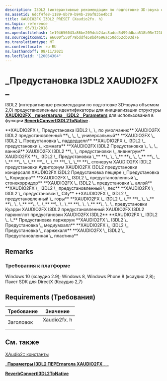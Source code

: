 ```yaml
---
description: I3DL2 (интерактивные рекомендации по подготовке 3D-звука объемом 2,0) предустановленные идентификаторы для инициализации \_ структуры XAUDIO2FX ПЕРЕглагола \_ I3DL2 \_ Parameters для использования в функции ReverbConvertI3DL2ToNative.
ms.assetid: 6dcf4fe8-1189-8b79-b94b-29af835e4bcd
title: XAUDIO2FX_I3DL2_PRESET (Xaudio2fx. h)
ms.topic: reference
ms.date: 05/31/2018
ms.openlocfilehash: 1e194656043a86be209dcb24ac8adcd5499ddbaa518b95e721bed47e7ac1551a
ms.sourcegitcommit: e6600f550f79bddfe58bd4696ac50dd52cb03d7e
ms.translationtype: MT
ms.contentlocale: ru-RU
ms.lasthandoff: 08/11/2021
ms.locfileid: "120054304"
---
```

# <a name="xaudio2fx_i3dl2_preset"></a>\_Предустановка I3DL2 XAUDIO2FX \_

I3DL2 (интерактивные рекомендации по подготовке 3D-звука объемом 2,0) предустановленные идентификаторы для инициализации структуры [**XAUDIO2FX \_ переглагола \_ I3DL2 \_ Parameters**](/windows/desktop/api/xaudio2fx/ns-xaudio2fx-xaudio2fx_reverb_i3dl2_parameters) для использования в функции [**ReverbConvertI3DL2ToNative**](/windows/desktop/api/xaudio2fx/nf-xaudio2fx-reverbconverti3dl2tonative) .

<dl> <span id="XAUDIO2FX_I3DL2_PRESET_DEFAULT"></span><span id="xaudio2fx_i3dl2_preset_default"></span>**XAUDIO2FX \_ Предустановка I3DL2 \_ \_ по умолчанию** XAUDIO2FX I3DL2 предустановленный <span id="XAUDIO2FX_I3DL2_PRESET_GENERIC"></span> <span id="xaudio2fx_i3dl2_preset_generic"></span> **\_ \_ \_ универсальный** <span id="XAUDIO2FX_I3DL2_PRESET_PADDEDCELL"></span> <span id="xaudio2fx_i3dl2_preset_paddedcell"></span> **XAUDIO2FX \_ I3DL2 \_ Предустановка \_ паддедцелл** <span id="XAUDIO2FX_I3DL2_PRESET_ROOM"></span> <span id="xaudio2fx_i3dl2_preset_room"></span> **XAUDIO2FX \_ I3DL2 \_ предустановки \_ комната** <span id="XAUDIO2FX_I3DL2_PRESET_BATHROOM"></span> <span id="xaudio2fx_i3dl2_preset_bathroom"></span> **XAUDIO2FX I3DL2 Предустановка \_ \_ \_ ванной** XAUDIO2FX I3DL2 <span id="XAUDIO2FX_I3DL2_PRESET_LIVINGROOM"></span> <span id="xaudio2fx_i3dl2_preset_livingroom"></span> **\_ \_ предустановки \_ ливингрум** XAUDIO2FX <span id="XAUDIO2FX_I3DL2_PRESET_STONEROOM"></span> <span id="xaudio2fx_i3dl2_preset_stoneroom"></span> **\_ I3DL2 \_ Предустановка \_** <span id="XAUDIO2FX_I3DL2_PRESET_AUDITORIUM"></span> <span id="xaudio2fx_i3dl2_preset_auditorium"></span> **\_ \_ \_** <span id="XAUDIO2FX_I3DL2_PRESET_CONCERTHALL"></span> <span id="xaudio2fx_i3dl2_preset_concerthall"></span> **\_ \_ \_** <span id="XAUDIO2FX_I3DL2_PRESET_CAVE"></span> <span id="xaudio2fx_i3dl2_preset_cave"></span> **\_ \_ \_** <span id="XAUDIO2FX_I3DL2_PRESET_ARENA"></span> <span id="xaudio2fx_i3dl2_preset_arena"></span> **\_ \_ \_** <span id="XAUDIO2FX_I3DL2_PRESET_HANGAR"></span> <span id="xaudio2fx_i3dl2_preset_hangar"></span> **\_ \_ \_** <span id="XAUDIO2FX_I3DL2_PRESET_CARPETEDHALLWAY"></span> <span id="xaudio2fx_i3dl2_preset_carpetedhallway"></span> **\_ \_ \_** <span id="XAUDIO2FX_I3DL2_PRESET_HALLWAY"></span> <span id="xaudio2fx_i3dl2_preset_hallway"></span> **\_ стонерум XAUDIO2FX I3DL2 предустановки Аудиториум XAUDIO2FX I3DL2 предустановки концерсалл XAUDIO2FX I3DL2 Предустановка пещере \_Предустановка \_ Коридора** <span id="XAUDIO2FX_I3DL2_PRESET_STONECORRIDOR"></span> <span id="xaudio2fx_i3dl2_preset_stonecorridor"></span> **XAUDIO2FX \_ I3DL2 \_ предустановленный \_ стонекорридор** <span id="XAUDIO2FX_I3DL2_PRESET_ALLEY"></span> <span id="xaudio2fx_i3dl2_preset_alley"></span> **XAUDIO2FX \_ I3DL2 \_ предустановки \_ аллэй** <span id="XAUDIO2FX_I3DL2_PRESET_FOREST"></span> <span id="xaudio2fx_i3dl2_preset_forest"></span> **XAUDIO2FX \_ I3DL2 \_ предустановленный \_ лес** <span id="XAUDIO2FX_I3DL2_PRESET_CITY"></span> <span id="xaudio2fx_i3dl2_preset_city"></span> **XAUDIO2FX \_ I3DL2 \_ предустановки \_ City** <span id="XAUDIO2FX_I3DL2_PRESET_MOUNTAINS"></span> <span id="xaudio2fx_i3dl2_preset_mountains"></span> **XAUDIO2FX \_ I3DL2 \_ предустановленный \_ горы** <span id="XAUDIO2FX_I3DL2_PRESET_QUARRY"></span> <span id="xaudio2fx_i3dl2_preset_quarry"></span> **XAUDIO2FX \_ I3DL2 \_ \_** <span id="XAUDIO2FX_I3DL2_PRESET_PLAIN"></span> <span id="xaudio2fx_i3dl2_preset_plain"></span> **\_ \_ \_** <span id="XAUDIO2FX_I3DL2_PRESET_PARKINGLOT"></span> <span id="xaudio2fx_i3dl2_preset_parkinglot"></span> **\_ \_ \_** <span id="XAUDIO2FX_I3DL2_PRESET_SEWERPIPE"></span> <span id="xaudio2fx_i3dl2_preset_sewerpipe"></span> **\_ \_ \_** <span id="XAUDIO2FX_I3DL2_PRESET_UNDERWATER"></span> <span id="xaudio2fx_i3dl2_preset_underwater"></span> **\_ \_ \_** <span id="XAUDIO2FX_I3DL2_PRESET_SMALLROOM"></span> <span id="xaudio2fx_i3dl2_preset_smallroom"></span> **\_ \_ \_** <span id="XAUDIO2FX_I3DL2_PRESET_MEDIUMROOM"></span> <span id="xaudio2fx_i3dl2_preset_mediumroom"></span> **\_ \_ \_ предустановки Куарри XAUDIO2FX I3DL2 предустановленный XAUDIO2FX I3DL2 паркинглот предустановки XAUDIO2FX I3DL2** <span id="XAUDIO2FX_I3DL2_PRESET_LARGEROOM"></span> <span id="xaudio2fx_i3dl2_preset_largeroom"></span> **XAUDIO2FX \_ I3DL2 \_ \_** Предустановка ларжерум <span id="XAUDIO2FX_I3DL2_PRESET_MEDIUMHALL"></span> <span id="xaudio2fx_i3dl2_preset_mediumhall"></span> **XAUDIO2FX \_ I3DL2 \_ Предустановка \_ медиумхалл** <span id="XAUDIO2FX_I3DL2_PRESET_LARGEHALL"></span> <span id="xaudio2fx_i3dl2_preset_largehall"></span> **XAUDIO2FX \_ I3DL2 \_ Предустановка \_ ларжехалл** <span id="XAUDIO2FX_I3DL2_PRESET_PLATE"></span> <span id="xaudio2fx_i3dl2_preset_plate"></span> **XAUDIO2FX \_ I3DL2 \_ Предустановленная \_ пластина**  
</dl>

## <a name="remarks"></a>Remarks

### <a name="platform-requirements"></a>Требования к платформе

Windows 10 (ксаудио 2.9); Windows 8, Windows Phone 8 (ксаудио 2,8); Пакет SDK для DirectX (Ксаудио 2,7)

## <a name="requirements"></a>Requirements (Требования)



| Требование | Значение |
|-------------------|----------------------------------------------------------------------------------------|
| Заголовок<br/> | <dl> <dt>Xaudio2fx. h</dt> </dl> |



## <a name="see-also"></a>См. также

<dl> <dt>

[XAudio2:: константы](constants.md)
</dt> <dt>

[**\_Параметры I3DL2 ПЕРЕглагола XAUDIO2FX \_ \_**](/windows/desktop/api/xaudio2fx/ns-xaudio2fx-xaudio2fx_reverb_i3dl2_parameters)
</dt> <dt>

[**ReverbConvertI3DL2ToNative**](/windows/desktop/api/xaudio2fx/nf-xaudio2fx-reverbconverti3dl2tonative)
</dt> </dl>

 

 




